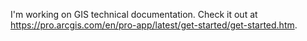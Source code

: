 I'm working on GIS technical documentation. Check it out at https://pro.arcgis.com/en/pro-app/latest/get-started/get-started.htm.
